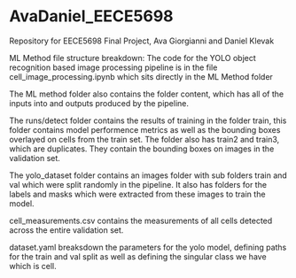 # AvaDaniel_EECE5698
Repository for EECE5698 Final Project, Ava Giorgianni and Daniel Klevak




ML Method file structure breakdown:
The code for the YOLO object recognition based image processing pipeline is in the file cell_image_processing.ipynb which sits directly in the ML Method folder

The ML method folder also contains the folder content, which has all of the inputs into and outputs produced by the pipeline. 

The runs/detect folder contains the results of training in the folder train, this folder contains model performence metrics as well as the bounding boxes overlayed on cells from the train set. The folder also has train2 and train3, which are duplicates. They contain the bounding boxes on images in the validation set. 

The yolo_dataset folder contains an images folder with sub folders train and val which were split randomly in the pipeline. It also has folders for the labels and masks which were extracted from these images to train the model. 

cell_measurements.csv contains the measurements of all cells detected across the entire validation set. 

dataset.yaml breaksdown the parameters for the yolo model, defining paths for the train and val split as well as defining the singular class we have which is cell. 


